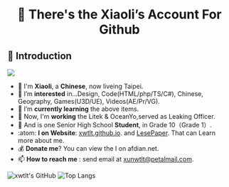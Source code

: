 <h1 align = "center">👋 There's the Xiaoli’s Account For Github</h1>

## :dog: Introduction

<img src="https://img.shields.io/badge/ThereAre-xiaoLi＆xiaoZhang-brightgreen" />

- 🔨 I'm **Xiaoli**, a **Chinese**, now liveing Taipei.
- 👀 I’m **interested** in...Design, Code(HTML/php/TS/C#), Chinese, Geography, Games(U3D/UE), Videos(AE/Pr/VG).
- 🌱 I’m **currently learning** the above items.
- 🧧 Now, I'm **working** the Litek & OceanYo,served as Leaking Officer.<br>
- 🧊 And is one Senior High School **Student**, in Grade 10（Grade 1）.
- :atom: **I on Website**: [xwtlt.github.io](http://xwtlt.github.io). and [LesePaper](http://p.licn.eu.org). That can Learn more about me.
- 💰 **Donate me**? You can view the I on afdian.net.
- 📫 **How to reach me** : send email at [xunwtlt@petalmail.com](mailto:xunwtlt@petalmail.com).

![xwtlt's GitHub](https://github-readme-stats.vercel.app/api?username=xwtlt&count_private=true&show_icons=true&theme=radical)
![Top Langs](https://github-readme-stats.vercel.app/api/top-langs/?username=xwtlt&layout=compact)
